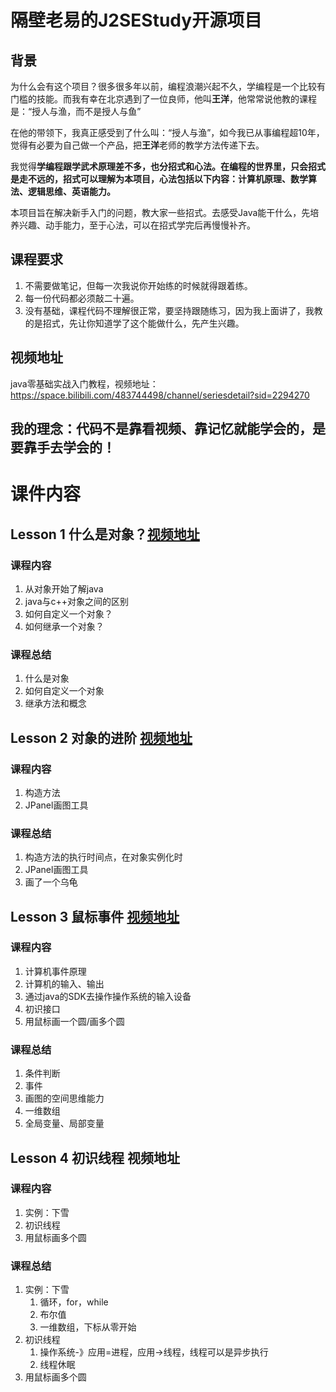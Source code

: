 # 隔壁老易的J2SEStudy开源项目
## 背景

为什么会有这个项目？很多很多年以前，编程浪潮兴起不久，学编程是一个比较有门槛的技能。而我有幸在北京遇到了一位良师，他叫**王洋**，他常常说他教的课程是：“授人与渔，而不是授人与鱼”

在他的带领下，我真正感受到了什么叫：“授人与渔”，如今我已从事编程超10年，觉得有必要为自己做一个产品，把**王洋**老师的教学方法传递下去。

我觉得**学编程跟学武术原理差不多，也分招式和心法。在编程的世界里，只会招式是走不远的，招式可以理解为本项目，心法包括以下内容：计算机原理、数学算法、逻辑思维、英语能力。**

本项目旨在解决新手入门的问题，教大家一些招式。去感受Java能干什么，先培养兴趣、动手能力，至于心法，可以在招式学完后再慢慢补齐。

## 课程要求

1. 不需要做笔记，但每一次我说你开始练的时候就得跟着练。
2. 每一份代码都必须敲二十遍。
3. 没有基础，课程代码不理解很正常，要坚持跟随练习，因为我上面讲了，我教的是招式，先让你知道学了这个能做什么，先产生兴趣。

## 视频地址

java零基础实战入门教程，视频地址：https://space.bilibili.com/483744498/channel/seriesdetail?sid=2294270

## 我的理念：代码不是靠看视频、靠记忆就能学会的，是要靠手去学会的！



# 课件内容

## Lesson 1 什么是对象？[视频地址](https://www.bilibili.com/video/BV1MA4y197sH)

### 课程内容

1. 从对象开始了解java
2. java与c++对象之间的区别
3. 如何自定义一个对象？
4. 如何继承一个对象？

### 课程总结

1. 什么是对象
2. 如何自定义一个对象
3. 继承方法和概念



## Lesson 2 对象的进阶 [视频地址](https://www.bilibili.com/video/BV1oY4y147j9)

### 课程内容

1. 构造方法
2. JPanel画图工具

### 课程总结

1. 构造方法的执行时间点，在对象实例化时
2. JPanel画图工具
3. 画了一个乌龟

## Lesson 3 鼠标事件 [视频地址](https://www.bilibili.com/video/BV1EA4y1f73F)

### 课程内容

1. 计算机事件原理
2. 计算机的输入、输出
3. 通过java的SDK去操作操作系统的输入设备
4. 初识接口
5. 用鼠标画一个圆/画多个圆

### 课程总结

1. 条件判断
2. 事件
3. 画图的空间思维能力
4. 一维数组
5. 全局变量、局部变量

## Lesson 4 初识线程 视频地址

### 课程内容

1. 实例：下雪
2. 初识线程
3. 用鼠标画多个圆

### 课程总结

1. 实例：下雪
   1. 循环，for，while
   2. 布尔值 
   3. 一维数组，下标从零开始 
2. 初识线程
   1. 操作系统-》应用=进程，应用->线程，线程可以是异步执行
   2. 线程休眠
3. 用鼠标画多个圆
